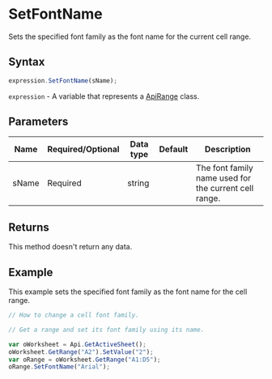 # SetFontName

Sets the specified font family as the font name for the current cell range.

## Syntax

```javascript
expression.SetFontName(sName);
```

`expression` - A variable that represents a [ApiRange](../ApiRange.md) class.

## Parameters

| **Name** | **Required/Optional** | **Data type** | **Default** | **Description** |
| ------------- | ------------- | ------------- | ------------- | ------------- |
| sName | Required | string |  | The font family name used for the current cell range. |

## Returns

This method doesn't return any data.

## Example

This example sets the specified font family as the font name for the cell range.

```javascript editor-xlsx
// How to change a cell font family.

// Get a range and set its font family using its name.

var oWorksheet = Api.GetActiveSheet();
oWorksheet.GetRange("A2").SetValue("2");
var oRange = oWorksheet.GetRange("A1:D5");
oRange.SetFontName("Arial");
```
